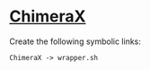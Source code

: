 # [ChimeraX](https://www.cgl.ucsf.edu/chimerax/)

Create the following symbolic links:
```
ChimeraX -> wrapper.sh
```
